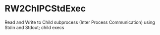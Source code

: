 # RW2ChIPCStdExec
Read and Write to Child subprocess (Inter Process Communication) using Stdin and Stdout; child execs
